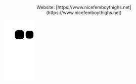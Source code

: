 <p align="center">
Website: [https://www.nicefemboythighs.net](https://www.nicefemboythighs.net)

![snake animation](https://github.com/dirt710/dirt710/blob/output/github-contribution-grid-snake2.svg)
